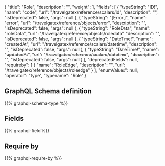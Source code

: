 {
  "title": "Role",
  "description": "",
  "weight": 1,
  "fields": [
    {
      "typeString": "ID!",
      "name": "code",
      "url": "/travelgatex/reference/scalars/id",
      "description": "",
      "isDeprecated": false,
      "args": null
    },
    {
      "typeString": "[Error!]",
      "name": "error",
      "url": "/travelgatex/reference/objects/error",
      "description": "",
      "isDeprecated": false,
      "args": null
    },
    {
      "typeString": "RoleData",
      "name": "roleData",
      "url": "/travelgatex/reference/objects/roledata",
      "description": "",
      "isDeprecated": false,
      "args": null
    },
    {
      "typeString": "DateTime!",
      "name": "createdAt",
      "url": "/travelgatex/reference/scalars/datetime",
      "description": "",
      "isDeprecated": false,
      "args": null
    },
    {
      "typeString": "DateTime!",
      "name": "updatedAt",
      "url": "/travelgatex/reference/scalars/datetime",
      "description": "",
      "isDeprecated": false,
      "args": null
    }
  ],
  "deprecatedFields": null,
  "requireby": [
    {
      "name": "RoleEdge",
      "description": "",
      "url": "/travelgatex/reference/objects/roleedge"
    }
  ],
  "enumValues": null,
  "operator": "type",
  "typename": "Role"
}
## GraphQL Schema definition

{{% graphql-schema-type %}}

## Fields

{{% graphql-field %}}

## Require by

{{% graphql-require-by %}}
